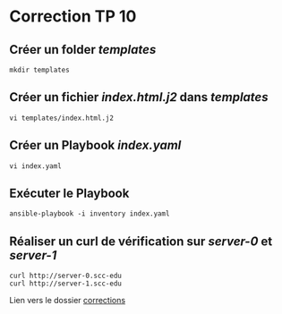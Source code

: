 # Correction TP 10


## Créer un folder *templates*

```Shell
mkdir templates
```

## Créer un fichier *index.html.j2* dans *templates*

```Shell
vi templates/index.html.j2
```

## Créer un Playbook *index.yaml* 

```Shell
vi index.yaml
```

## Exécuter le Playbook

```Shell
ansible-playbook -i inventory index.yaml
```

## Réaliser un curl de vérification sur *server-0* et *server-1*

```Shell
curl http://server-0.scc-edu
curl http://server-1.scc-edu
```

Lien vers le dossier [corrections](../Correction)